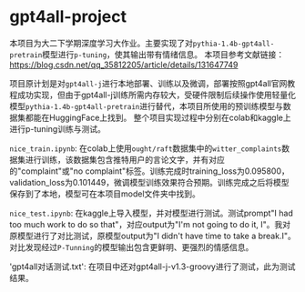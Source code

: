 # gpt4all-project
本项目为大二下学期深度学习大作业。主要实现了对`pythia-1.4b-gpt4all-pretrain`模型进行`p-tuning`，使其输出带有情绪信息。
本项目参考文献链接：https://blog.csdn.net/qq_35812205/article/details/131647749


项目原计划是对`gpt4all-j`进行本地部署、训练以及微调，部署按照gpt4all官网教程成功实现，但由于gpt4all-j训练所需内存较大，受硬件限制后续操作使用轻量化模型`pythia-1.4b-gpt4all-pretrain`进行替代，本项目所使用的预训练模型与数据集都能在HuggingFace上找到。
整个项目实现过程中分别在colab和kaggle上进行p-tuning训练与测试。


`nice_train.ipynb`: 在colab上使用`ought/raft`数据集中的`witter_complaints`数据集进行训练，该数据集包含推特用户的言论文字，并有对应的"complaint"或"no complaint"标签。训练完成时training_loss为0.095800，validation_loss为0.101449，微调模型训练效果符合预期。训练完成之后将模型保存到了本地，模型可在本项目model文件夹中找到。


`nice_test.ipynb`: 在kaggle上导入模型，并对模型进行测试。测试prompt"I had too much work to do so that"，对应output为"I'm not going to do it, I"。我对原模型进行了对比测试，原模型output为"I didn't have time to take a break.I"。对比发现经过`P-Tunning`的模型输出包含更鲜明、更强烈的情感信息。


'gpt4all对话测试.txt': 在项目中还对gpt4all-j-v1.3-groovy进行了测试，此为测试结果。
